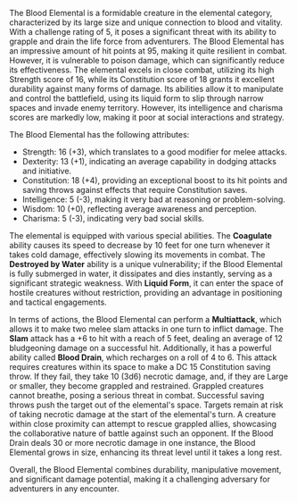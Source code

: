 The Blood Elemental is a formidable creature in the elemental category, characterized by its large size and unique connection to blood and vitality. With a challenge rating of 5, it poses a significant threat with its ability to grapple and drain the life force from adventurers. The Blood Elemental has an impressive amount of hit points at 95, making it quite resilient in combat. However, it is vulnerable to poison damage, which can significantly reduce its effectiveness. The elemental excels in close combat, utilizing its high Strength score of 16, while its Constitution score of 18 grants it excellent durability against many forms of damage. Its abilities allow it to manipulate and control the battlefield, using its liquid form to slip through narrow spaces and invade enemy territory. However, its intelligence and charisma scores are markedly low, making it poor at social interactions and strategy.

The Blood Elemental has the following attributes: 

- Strength: 16 (+3), which translates to a good modifier for melee attacks.
- Dexterity: 13 (+1), indicating an average capability in dodging attacks and initiative.
- Constitution: 18 (+4), providing an exceptional boost to its hit points and saving throws against effects that require Constitution saves.
- Intelligence: 5 (-3), making it very bad at reasoning or problem-solving.
- Wisdom: 10 (+0), reflecting average awareness and perception.
- Charisma: 5 (-3), indicating very bad social skills.

The elemental is equipped with various special abilities. The **Coagulate** ability causes its speed to decrease by 10 feet for one turn whenever it takes cold damage, effectively slowing its movements in combat. The **Destroyed by Water** ability is a unique vulnerability; if the Blood Elemental is fully submerged in water, it dissipates and dies instantly, serving as a significant strategic weakness. With **Liquid Form**, it can enter the space of hostile creatures without restriction, providing an advantage in positioning and tactical engagements.

In terms of actions, the Blood Elemental can perform a **Multiattack**, which allows it to make two melee slam attacks in one turn to inflict damage. The **Slam** attack has a +6 to hit with a reach of 5 feet, dealing an average of 12 bludgeoning damage on a successful hit. Additionally, it has a powerful ability called **Blood Drain**, which recharges on a roll of 4 to 6. This attack requires creatures within its space to make a DC 15 Constitution saving throw. If they fail, they take 10 (3d6) necrotic damage, and, if they are Large or smaller, they become grappled and restrained. Grappled creatures cannot breathe, posing a serious threat in combat. Successful saving throws push the target out of the elemental's space. Targets remain at risk of taking necrotic damage at the start of the elemental's turn. A creature within close proximity can attempt to rescue grappled allies, showcasing the collaborative nature of battle against such an opponent. If the Blood Drain deals 30 or more necrotic damage in one instance, the Blood Elemental grows in size, enhancing its threat level until it takes a long rest.

Overall, the Blood Elemental combines durability, manipulative movement, and significant damage potential, making it a challenging adversary for adventurers in any encounter.